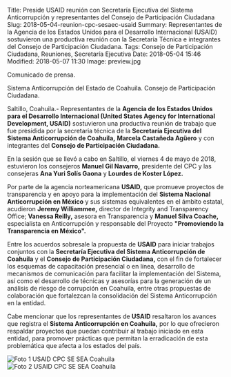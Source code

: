 Title: Preside USAID reunión con Secretaría Ejecutiva del Sistema Anticorrupción y representantes del Consejo de Participación Ciudadana
Slug: 2018-05-04-reunion-cpc-sesaec-usaid
Summary: Representantes de la Agencia de los Estados Unidos para el Desarrollo Internacional (USAID) sostuvieron una productiva reunión con la Secretaria Técnica e integrantes del Consejo de Participación Ciudadana.
Tags: Consejo de Participación Ciudadana, Reuniones, Secretaría Ejecutiva
Date: 2018-05-04 15:46
Modified: 2018-05-07 11:30
Image: preview.jpg


Comunicado de prensa.

Sistema Anticorrupción del Estado de Coahuila. Consejo de Participación Ciudadana.

Saltillo, Coahuila.- Representantes de la **Agencia de los Estados
Unidos para el Desarrollo Internacional (United States Agency for
International Development, USAID)** sostuvieron una productiva reunión
de trabajo que fue presidida por la secretaria técnica de la
**Secretaría Ejecutiva del Sistema Anticorrupción de Coahuila,**
**Marcela Castañeda Agüero** y con integrantes del **Consejo de
Participación Ciudadana.**

En la sesión que se llevó a cabo en Saltillo, el viernes 4 de mayo de
2018, estuvieron los consejeros **Manuel Gil Navarro,** presidente del
CPC y las consejeras **Ana Yuri Solís Gaona** y **Lourdes de Koster
López.**

Por parte de la agencia norteamericana **USAID,** que promueve
proyectos de transparencia y en apoyo para la implementación del
**Sistema Nacional Anticorrupción en México** y sus sistemas
equivalentes en el ámbito estatal, acudieron **Jeremy Williammee,**
director de Integrity and Transparency Office; **Vanessa Reilly,**
asesora en Transparencia y **Manuel Silva Coache,** especialista en
Anticorrupción y responsable del Proyecto **"Promoviendo la
Transparencia en México".**

Entre los acuerdos sobresale la propuesta de **USAID** para iniciar
trabajos conjuntos con la **Secretaría Ejecutiva del Sistema
Anticorrupción de Coahuila** y el **Consejo de Participación
Ciudadana,** con el fin de fortalecer los esquemas de capacitación
presencial o en línea, desarrollo de mecanismos de comunicación para
facilitar la implementación del Sistema, así como el desarrollo de
técnicas y asesorías para la generación de un análisis de riesgo de
corrupción en Coahuila, entre otras propuestas de colaboración que
fortalezcan la consolidación del Sistema Anticorrupción en la entidad.

Cabe mencionar que los representantes de **USAID** resaltaron los
avances que registra el **Sistema Anticorrupción en Coahuila,** por lo
que ofrecieron respaldar proyectos que puedan contribuir al trabajo
iniciado en esta entidad, para promover prácticas que permitan la
erradicación de esta problemática que afecta a los estados del país.

<img class="img-fluid" src="foto-1-cpc-sesaec-usaid.jpg" alt="Foto 1 USAID CPC SE SEA Coahuila">

<img class="img-fluid" src="foto-2-cpc-sesaec-usaid.jpg" alt="Foto 2 USAID CPC SE SEA Coahuila">

